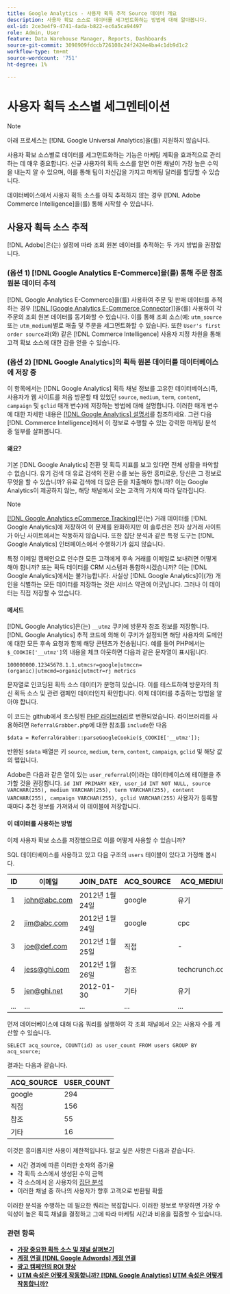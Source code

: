 ```yaml
---
title: Google Analytics - 사용자 획득 추적 Source 데이터 개요
description: 사용자 확보 소스로 데이터를 세그먼트화하는 방법에 대해 알아봅니다.
exl-id: 2ce3e4f9-4741-4ada-b822-ec6a5ca94497
role: Admin, User
feature: Data Warehouse Manager, Reports, Dashboards
source-git-commit: 3098909fdccb726108c24f2424e4ba4c1db9d1c2
workflow-type: tm+mt
source-wordcount: '751'
ht-degree: 1%

---
```


# 사용자 획득 소스별 세그멘테이션

>[!NOTE]
>
>아래 프로세스는 [!DNL Google Universal Analytics]을(를) 지원하지 않습니다.

사용자 확보 소스별로 데이터를 세그먼트화하는 기능은 마케팅 계획을 효과적으로 관리하는 데 매우 중요합니다. 신규 사용자의 획득 소스를 알면 어떤 채널이 가장 높은 수익을 내는지 알 수 있으며, 이를 통해 팀이 자신감을 가지고 마케팅 달러를 할당할 수 있습니다.

데이터베이스에서 사용자 획득 소스를 아직 추적하지 않는 경우 [!DNL Adobe Commerce Intelligence]을(를) 통해 시작할 수 있습니다.

## 사용자 획득 소스 추적

[!DNL Adobe]은(는) 설정에 따라 조회 원본 데이터를 추적하는 두 가지 방법을 권장합니다.

### (옵션 1) [!DNL Google Analytics E-Commerce]을(를) 통해 주문 참조 원본 데이터 추적

[!DNL Google Analytics E-Commerce]을(를) 사용하여 주문 및 판매 데이터를 추적하는 경우 [[!DNL [Google Analytics E-Commerce Connector]]](../importing-data/integrations/google-ecommerce.md)을(를) 사용하여 각 주문의 조회 원본 데이터를 동기화할 수 있습니다. 이를 통해 조회 소스(예: `utm_source` 또는 `utm_medium`)별로 매출 및 주문을 세그먼트화할 수 있습니다. 또한 `User's first order source`과(와) 같은 [!DNL Commerce Intelligence] 사용자 지정 차원을 통해 고객 확보 소스에 대한 감을 얻을 수 있습니다.

### (옵션 2) [!DNL Google Analytics]의 획득 원본 데이터를 데이터베이스에 저장 중

이 항목에서는 [!DNL Google Analytics] 획득 채널 정보를 고유한 데이터베이스(즉, 사용자가 웹 사이트를 처음 방문할 때 있었던 `source`, `medium`, `term`, `content`, `campaign` 및 `gclid` 매개 변수)에 저장하는 방법에 대해 설명합니다. 이러한 매개 변수에 대한 자세한 내용은 [[!DNL Google Analytics] 설명서](https://support.google.com/analytics/answer/1191184?hl=en#zippy=%2Cin-this-article)를 참조하세요. 그런 다음 [!DNL Commerce Intelligence]에서 이 정보로 수행할 수 있는 강력한 마케팅 분석 중 일부를 살펴봅니다.

#### 왜요?

기본 [!DNL Google Analytics] 전환 및 획득 지표를 보고 있다면 전체 상황을 파악할 수 없습니다. 유기 검색 대 유료 검색의 전환 수를 보는 동안 흥미로운, 당신은 그 정보로 무엇을 할 수 있습니까? 유료 검색에 더 많은 돈을 지출해야 합니까? 이는 Google Analytics이 제공하지 않는, 해당 채널에서 오는 고객의 가치에 따라 달라집니다.

>[!NOTE]
>
>[[!DNL Google Analytics eCommerce Tracking]](https://developers.google.com/analytics/devguides/collection/gajs/gaTrackingEcommerce)은(는) 거래 데이터를 [!DNL Google Analytics]에 저장하여 이 문제를 완화하지만 이 솔루션은 전자 상거래 사이트가 아닌 사이트에서는 작동하지 않습니다. 또한 집단 분석과 같은 특정 도구는 [!DNL Google Analytics] 인터페이스에서 수행하기가 쉽지 않습니다.

특정 이메일 캠페인으로 인수한 모든 고객에게 후속 거래를 이메일로 보내려면 어떻게 해야 합니까? 또는 획득 데이터를 CRM 시스템과 통합하시겠습니까? 이는 [!DNL Google Analytics]에서는 불가능합니다. 사실상 [!DNL Google Analytics]이(가) 개인을 식별하는 모든 데이터를 저장하는 것은 서비스 약관에 어긋납니다. 그러나 이 데이터는 직접 저장할 수 있습니다.

#### 메서드

[!DNL Google Analytics]은(는) `__utmz` 쿠키에 방문자 참조 정보를 저장합니다. [!DNL Google Analytics] 추적 코드에 의해 이 쿠키가 설정되면 해당 사용자의 도메인에 대한 모든 후속 요청과 함께 해당 콘텐츠가 전송됩니다. 예를 들어 PHP에서는 `$_COOKIE['__utmz']`의 내용을 체크 아웃하면 다음과 같은 문자열이 표시됩니다.

`100000000.12345678.1.1.utmcsr=google|utmccn=(organic)|utmcmd=organic|utmctr=rj metrics`

문자열로 인코딩된 획득 소스 데이터가 분명히 있습니다. 이를 테스트하여 방문자의 최신 획득 소스 및 관련 캠페인 데이터인지 확인합니다. 이제 데이터를 추출하는 방법을 알아야 합니다.

이 코드는 github에서 호스팅된 [PHP 라이브러리](https://github.com/RJMetrics/referral-grabber-php)로 변환되었습니다. 라이브러리를 사용하려면 `ReferralGrabber.php`에 대한 참조를 `include`한 다음

`$data = ReferralGrabber::parseGoogleCookie($_COOKIE['__utmz']);`

반환된 `$data` 배열은 키 `source`, `medium`, `term`, `content`, `campaign`, `gclid` 및 해당 값의 맵입니다.

Adobe은 다음과 같은 열이 있는 `user_referral`(이)라는 데이터베이스에 테이블을 추가할 것을 권장합니다. `id INT PRIMARY KEY, user_id INT NOT NULL, source VARCHAR(255), medium VARCHAR(255), term VARCHAR(255), content VARCHAR(255), campaign VARCHAR(255), gclid VARCHAR(255)` 사용자가 등록할 때마다 추천 정보를 가져와서 이 테이블에 저장합니다.

#### 이 데이터를 사용하는 방법

이제 사용자 확보 소스를 저장했으므로 이를 어떻게 사용할 수 있습니까?

SQL 데이터베이스를 사용하고 있고 다음 구조의 `users` 테이블이 있다고 가정해 봅시다.

| ID | 이메일 | JOIN_DATE | ACQ_SOURCE | ACQ_MEDIUM |
|--- |--- |--- |--- |--- |
| 1 | john@abc.com | 2012년 1월 24일 | google | 유기 |
| 2 | jim@abc.com | 2012년 1월 24일 | google | cpc |
| 3 | joe@def.com | 2012년 1월 25일 | 직접 | - |
| 4 | jess@ghi.com | 2012년 1월 26일 | 참조 | techcrunch.com |
| 5 | jen@ghi.net | 2012-01-30 | 기타 | 유기 |
| ... | ... | ... | ... | ... |

먼저 데이터베이스에 대해 다음 쿼리를 실행하여 각 조회 채널에서 오는 사용자 수를 계산할 수 있습니다.

`SELECT acq_source, COUNT(id) as user_count FROM users GROUP BY acq_source;`

결과는 다음과 같습니다.

| ACQ_SOURCE | USER_COUNT |
|--- |--- |
| google | 294 |
| 직접 | 156 |
| 참조 | 55 |
| 기타 | 16 |

이것은 흥미롭지만 사용이 제한적입니다. 알고 싶은 사항은 다음과 같습니다.

* 시간 경과에 따른 이러한 숫자의 증가율
* 각 획득 소스에서 생성된 수익 금액
* 각 소스에서 온 사용자의 [집단 분석](https://en.wikipedia.org/wiki/Cohort_analysis)
* 이러한 채널 중 하나의 사용자가 향후 고객으로 반환될 확률

이러한 분석을 수행하는 데 필요한 쿼리는 복잡합니다. 이러한 정보로 무장하면 가장 수익성이 높은 획득 채널을 결정하고 그에 따라 마케팅 시간과 비용을 집중할 수 있습니다.

### 관련 항목

* **[가장 중요한 획득 소스 및 채널 살펴보기](../analysis/most-value-source-channel.md)**
* **[계정 연결 [!DNL Google Adwords] 계정 연결](../importing-data/integrations/google-adwords.md)**
* **[광고 캠페인의 ROI 향상](../analysis/roi-ad-camp.md)**
* **[UTM 속성은 어떻게 작동합니까? [!DNL Google Analytics] UTM 속성은 어떻게 작동합니까?](../analysis/utm-attributes.md)**
